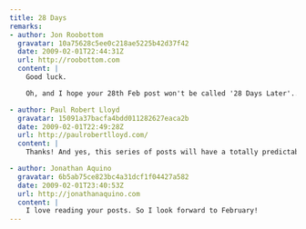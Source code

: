 ```yaml
---
title: 28 Days
remarks:
- author: Jon Roobottom
  gravatar: 10a75628c5ee0c218ae5225b42d37f42
  date: 2009-02-01T22:44:31Z
  url: http://roobottom.com
  content: |
    Good luck.

    Oh, and I hope your 28th Feb post won't be called '28 Days Later'... or have I just spoiled that for you?

- author: Paul Robert Lloyd
  gravatar: 15091a37bacfa4bdd011282627eaca2b
  date: 2009-02-01T22:49:28Z
  url: http://paulrobertlloyd.com/
  content: |
    Thanks! And yes, this series of posts will have a totally predictable outcome -- damn you!

- author: Jonathan Aquino
  gravatar: 6b5ab75ce823bc4a31dcf1f04427a582
  date: 2009-02-01T23:40:53Z
  url: http://jonathanaquino.com
  content: |
    I love reading your posts. So I look forward to February!
---
```

